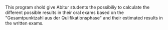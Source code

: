 This program shold give Abitur students the possibiliy to calculate the different possible results in their oral exams based on the "Gesamtpunktzahl aus der Qulifikationsphase" and their estimated results in the written exams.
